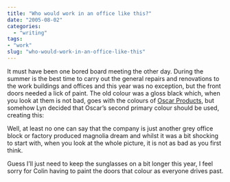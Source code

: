 ```yaml
---
title: "Who would work in an office like this?"
date: "2005-08-02"
categories:
  - "writing"
tags:
- "work"
slug: "who-would-work-in-an-office-like-this"
---
```


It must have been one bored board meeting the other day.
During the summer is the best time to carry out the general repairs and renovations to the work buildings and offices and this year was no exception, but the front doors needed a lick of paint. The old colour was a gloss black which, when you look at them is not bad, goes with the colours of [Oscar Products](https://www.oscarproducts.com), but somehow Lyn decided that Oscar’s second primary colour should be used, creating this:
 <!-- [![Photo sharing][image-1]][2] -->
Well, at least no one can say that the company is just another grey office block or factory produced magnolia dream and whilst it was a bit shocking to start with, when you look at the whole picture, it is not as bad as you first think.
 <!-- [![Photo sharing][image-2]][3] -->
Guess I’ll just need to keep the sunglasses on a bit longer this year, I feel sorry for Colin having to paint the doors that colour as everyone drives past.

